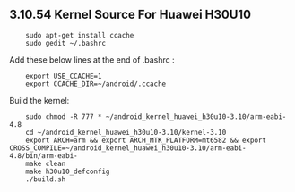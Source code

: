 3.10.54 Kernel Source For Huawei H30U10
------

		sudo apt-get install ccache
		sudo gedit ~/.bashrc
Add these below lines at the end of .bashrc :

		export USE_CCACHE=1
		export CCACHE_DIR=~/android/.ccache

Build the kernel:

		sudo chmod -R 777 * ~/android_kernel_huawei_h30u10-3.10/arm-eabi-4.8
		cd ~/android_kernel_huawei_h30u10-3.10/kernel-3.10
		export ARCH=arm && export ARCH_MTK_PLATFORM=mt6582 && export CROSS_COMPILE=~/android_kernel_huawei_h30u10-3.10/arm-eabi-4.8/bin/arm-eabi-
		make clean
		make h30u10_defconfig
		./build.sh
